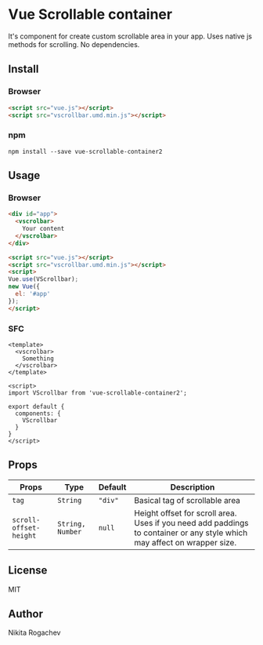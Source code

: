 # Vue Scrollable container

It's component for create custom scrollable area in your app.
Uses native js methods for scrolling. No dependencies.

## Install

### Browser

```html
<script src="vue.js"></script>
<script src="vscrollbar.umd.min.js"></script>
```


### npm

```
npm install --save vue-scrollable-container2
```


## Usage

### Browser

```html
<div id="app">
  <vscrolbar>
    Your content
  </vscrolbar>
</div>

<script src="vue.js"></script>
<script src="vscrollbar.umd.min.js"></script>
<script>
Vue.use(VScrollbar);
new Vue({
  el: '#app'
});
</script>
```


### SFC

```vue
<template>
  <vscrolbar>
    Something
  </vscrolbar>
</template>

<script>
import VScrollbar from 'vue-scrollable-container2';

export default {
  components: {
    VScrollbar
  }
}
</script>
```


## Props

| Props                  | Type              | Default         | Description                    |
|------------------------|-------------------|-----------------|--------------------------------|
| `tag`                  | `String`          | `"div"`         | Basical tag of scrollable area |
| `scroll-offset-height` | `String, Number`  | `null`          | Height offset for scroll area. Uses if you need add paddings to container or any style which may affect on wrapper size. |

## License

MIT


## Author

Nikita Rogachev
